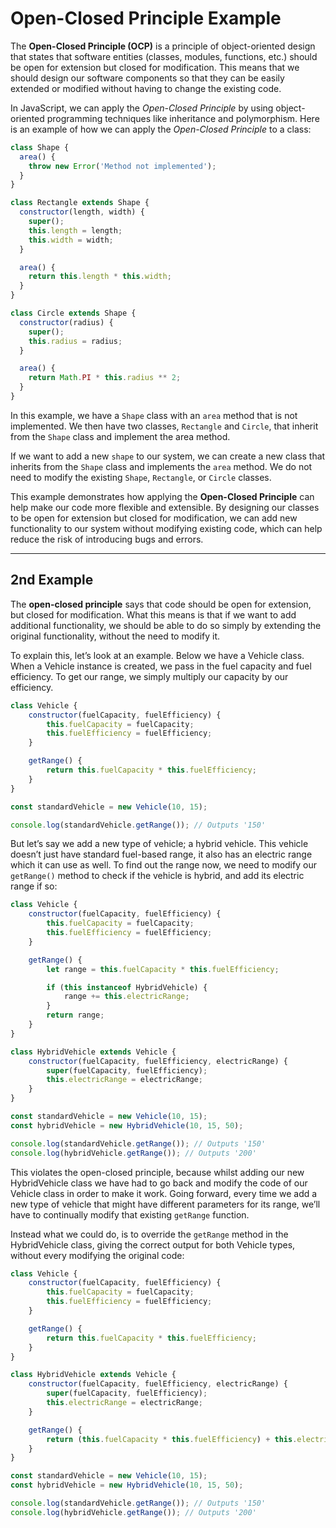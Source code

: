 # Open-Closed Principle Example

The **Open-Closed Principle (OCP)** is a principle of object-oriented design that states that software entities (classes, modules, functions, etc.) should be open for extension but closed for modification. This means that we should design our software components so that they can be easily extended or modified without having to change the existing code.

In JavaScript, we can apply the *Open-Closed Principle* by using object-oriented programming techniques like inheritance and polymorphism. Here is an example of how we can apply the *Open-Closed Principle* to a class:

```js
class Shape {
  area() {
    throw new Error('Method not implemented');
  }
}

class Rectangle extends Shape {
  constructor(length, width) {
    super();
    this.length = length;
    this.width = width;
  }

  area() {
    return this.length * this.width;
  }
}

class Circle extends Shape {
  constructor(radius) {
    super();
    this.radius = radius;
  }

  area() {
    return Math.PI * this.radius ** 2;
  }
}
```

In this example, we have a `Shape` class with an `area` method that is not implemented. We then have two classes, `Rectangle` and `Circle`, that inherit from the `Shape` class and implement the area method.

If we want to add a new `shape` to our system, we can create a new class that inherits from the `Shape` class and implements the `area` method. We do not need to modify the existing `Shape`, `Rectangle`, or `Circle` classes.

This example demonstrates how applying the **Open-Closed Principle** can help make our code more flexible and extensible. By designing our classes to be open for extension but closed for modification, we can add new functionality to our system without modifying existing code, which can help reduce the risk of introducing bugs and errors.


-------------------------


## 2nd Example

The **open-closed principle** says that code should be open for extension, but closed for modification. What this means is that if we want to add additional functionality, we should be able to do so simply by extending the original functionality, without the need to modify it.

To explain this, let’s look at an example. Below we have a Vehicle class. When a Vehicle instance is created, we pass in the fuel capacity and fuel efficiency. To get our range, we simply multiply our capacity by our efficiency.

```js
class Vehicle {
    constructor(fuelCapacity, fuelEfficiency) {
        this.fuelCapacity = fuelCapacity;
        this.fuelEfficiency = fuelEfficiency;
    }

    getRange() {
        return this.fuelCapacity * this.fuelEfficiency;
    }
}

const standardVehicle = new Vehicle(10, 15);

console.log(standardVehicle.getRange()); // Outputs '150'
```
But let’s say we add a new type of vehicle; a hybrid vehicle. This vehicle doesn’t just have standard fuel-based range, it also has an electric range which it can use as well. To find out the range now, we need to modify our `getRange()` method to check if the vehicle is hybrid, and add its electric range if so:

```js
class Vehicle {
    constructor(fuelCapacity, fuelEfficiency) {
        this.fuelCapacity = fuelCapacity;
        this.fuelEfficiency = fuelEfficiency;
    }

    getRange() {
        let range = this.fuelCapacity * this.fuelEfficiency;

        if (this instanceof HybridVehicle) {
            range += this.electricRange;
        }
        return range;
    }
}

class HybridVehicle extends Vehicle {
    constructor(fuelCapacity, fuelEfficiency, electricRange) {
        super(fuelCapacity, fuelEfficiency);
        this.electricRange = electricRange;
    }
}

const standardVehicle = new Vehicle(10, 15);
const hybridVehicle = new HybridVehicle(10, 15, 50);

console.log(standardVehicle.getRange()); // Outputs '150'
console.log(hybridVehicle.getRange()); // Outputs '200'
```
This violates the open-closed principle, because whilst adding our new HybridVehicle class we have had to go back and modify the code of our Vehicle class in order to make it work. Going forward, every time we add a new type of vehicle that might have different parameters for its range, we’ll have to continually modify that existing `getRange` function.

Instead what we could do, is to override the `getRange` method in the HybridVehicle class, giving the correct output for both Vehicle types, without every modifying the original code:

```js
class Vehicle {
    constructor(fuelCapacity, fuelEfficiency) {
        this.fuelCapacity = fuelCapacity;
        this.fuelEfficiency = fuelEfficiency;
    }

    getRange() {
        return this.fuelCapacity * this.fuelEfficiency;
    }
}

class HybridVehicle extends Vehicle {
    constructor(fuelCapacity, fuelEfficiency, electricRange) {
        super(fuelCapacity, fuelEfficiency);
        this.electricRange = electricRange;
    }

    getRange() {
        return (this.fuelCapacity * this.fuelEfficiency) + this.electricRange;
    }
}

const standardVehicle = new Vehicle(10, 15);
const hybridVehicle = new HybridVehicle(10, 15, 50);

console.log(standardVehicle.getRange()); // Outputs '150'
console.log(hybridVehicle.getRange()); // Outputs '200'
```